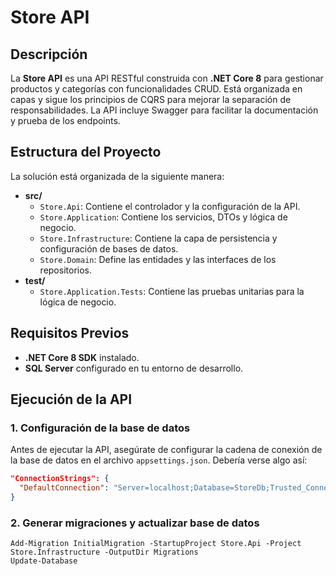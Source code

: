 # Store API

## Descripción

La **Store API** es una API RESTful construida con **.NET Core 8** para gestionar productos y categorías con funcionalidades CRUD. Está organizada en capas y sigue los principios de CQRS para mejorar la separación de responsabilidades. La API incluye Swagger para facilitar la documentación y prueba de los endpoints.

## Estructura del Proyecto

La solución está organizada de la siguiente manera:

- **src/**
  - `Store.Api`: Contiene el controlador y la configuración de la API.
  - `Store.Application`: Contiene los servicios, DTOs y lógica de negocio.
  - `Store.Infrastructure`: Contiene la capa de persistencia y configuración de bases de datos.
  - `Store.Domain`: Define las entidades y las interfaces de los repositorios.
- **test/**
  - `Store.Application.Tests`: Contiene las pruebas unitarias para la lógica de negocio.

## Requisitos Previos

- **.NET Core 8 SDK** instalado.
- **SQL Server** configurado en tu entorno de desarrollo.

## Ejecución de la API

### 1. Configuración de la base de datos

Antes de ejecutar la API, asegúrate de configurar la cadena de conexión de la base de datos en el archivo `appsettings.json`. Debería verse algo así:

```json
"ConnectionStrings": {
  "DefaultConnection": "Server=localhost;Database=StoreDb;Trusted_Connection=True;"
}
```
### 2. Generar migraciones y actualizar base de datos
```
Add-Migration InitialMigration -StartupProject Store.Api -Project Store.Infrastructure -OutputDir Migrations
Update-Database
```

